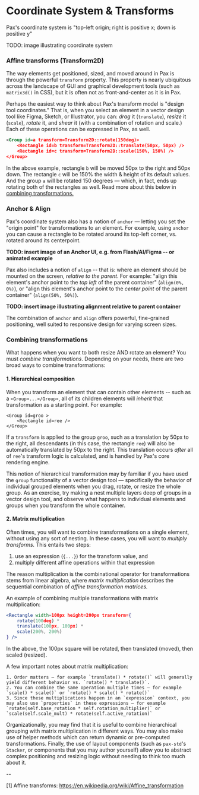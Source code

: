 # Coordinate System & Transforms

Pax's coordinate system is "top-left origin; right is positive x; down is positive y"

TODO: image illustrating coordinate system

### Affine transforms (Transform2D)

The way elements get positioned, sized, and moved around in Pax is through the powerful `transform` property.  This property is nearly ubiquitous across the landscape of GUI and graphical development tools (such as `matrix3d()` in CSS), but it is often not as front-and-center as it is in Pax.

Perhaps the easiest way to think about Pax's transform model is "design tool coordinates."  That is, when you select an element in a vector design tool like Figma, Sketch, or Illustrator, you can: _drag_ it (`translate`), _resize_ it (`scale`), _rotate_ it, and _shear_ it (with a combination of rotation and scale.)  Each of these operations can be expressed in Pax, as well.

```xml
<Group id=a transform=Transform2D::rotate(150deg)>
    <Rectangle id=b transform=Transform2D::translate(50px, 50px) />
    <Rectangle id=c transform=Transform2D::scale(150%, 150%) />
</Group>
```

In the above example, rectangle `b` will be moved 50px to the right and 50px down.  The rectangle `c` will be 150% the width & height of its default values.  And the group `a` will be rotated 150 degrees — which, in fact, ends up rotating both of the rectangles as well.  Read more about this below in [combining transformations.](#combining-transformations)


### Anchor & Align
Pax's coordinate system also has a notion of `anchor` — letting you set the "origin point" for transformations to an element.  For example, using `anchor` you can cause a rectangle to be rotated around its top-left corner, vs. rotated around its centerpoint.  

**TODO: insert image of an Anchor UI, e.g. from Flash/AI/Figma -- or animated example**

Pax also includes a notion of `align` -- that is: where an element should be mounted on the screen, _relative to the parent_.  For example: "align this element's anchor point to the _top left_ of the parent container" (`align(0%, 0%)`), or "align this element's anchor point to the _center point_ of the parent container" (`align(50%, 50%)`).

**TODO: insert image illustrating alignment relative to parent container**

The combination of `anchor` and `align` offers powerful, fine-grained positioning, well suited to responsive design for varying screen sizes.


### Combining transformations

What happens when you want to both resize AND rotate an element?  You must _combine transformations_.  Depending on your needs, there are two broad ways to combine transformations:

#### 1. Hierarchical composition

When you transform an element that can contain other elements -- such as a `<Group>...</Group>`, all of its children elements will _inherit_ that transformation as a starting point.  For example:

```
<Group id=groo >
    <Rectangle id=ree />
</Group>
```

If a `transform` is applied to the group `groo`, such as a translation by 50px to the right, all descendants (in this case, the rectangle `ree`) will also be automatically translated by 50px to the right.  This translation occurs _after_ all of `ree`'s transform logic is calculated, and is handled by Pax's core rendering engine.

This notion of hierarchical transformation may by familiar if you have used the `group` functionality of a vector design tool — specifically the behavior of individual grouped elements when you drag, rotate, or resize the whole group.  As an exercise, try making a nest multiple layers deep of groups in a vector design tool, and observe what happens to individual elements and groups when you transform the whole container.

#### 2. Matrix multiplication

Often times, you will want to combine transformations on a single element, without using any sort of nesting.  In these cases, you will want to _multiply transforms._  This entails two steps:

  1. use an expression (`{...}`) for the transform value, and
  2. multiply different affine operations within that expression

The reason multiplication is the combinational operator for transformations stems from linear algebra, where _matrix multiplication_ describes the sequential combination of _affine transformation matrices._

An example of combining multiple transformations with matrix multiplication:

```jsx
<Rectangle width=100px height=200px transform={
    rotate(100deg) *
    translate(100px, 100px) *
    scale(200%, 200%)
} />
```

In the above, the 100px square will be rotated, then translated (moved), then scaled (resized).

A few important notes about matrix multiplication:

    1. Order matters — for example `translate() * rotate()` will generally yield different behavior vs. `rotate() * translate()`.
    2. You can combine the same operation multiple times — for example `scale() * scale()` or `rotate() * scale() * rotate()`
    3. Since these multiplications happen in an `expression` context, you may also use `properties` in these expressions — for example `rotate(self.base_rotation * self.rotation_multiplier)` or `scale(self.scale_mult) * rotate(self.active_rotation)`


Organizationally, you may find that it is useful to combine hierarchical grouping with matrix multiplication in different ways.  You may also make use of helper methods which can return dynamic or pre-computed transformations.  Finally, the use of layout components (such as `pax-std`'s `Stacker`, or components that you may author yourself) allow you to abstract complex positioning and resizing logic without needing to think too much about it.

--

[1] Affine transforms:  https://en.wikipedia.org/wiki/Affine_transformation

